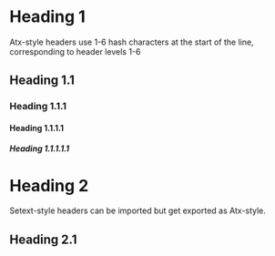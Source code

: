 # Heading 1

Atx-style headers use 1-6 hash characters at the start of the line, corresponding to header levels 1-6

## Heading 1.1

### Heading 1.1.1

#### Heading 1.1.1.1

##### Heading 1.1.1.1.1


Heading 2
=========

Setext-style headers can be imported but get exported as Atx-style.

Heading 2.1
-----------
